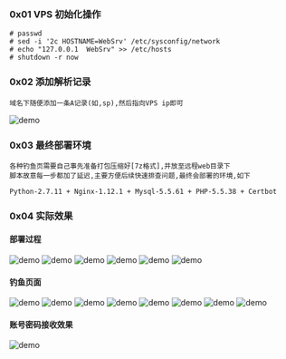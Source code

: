 ### 0x01 VPS 初始化操作
```
# passwd
# sed -i '2c HOSTNAME=WebSrv' /etc/sysconfig/network
# echo "127.0.0.1  WebSrv" >> /etc/hosts
# shutdown -r now
```

### 0x02 添加解析记录
```
域名下随便添加一条A记录(如,sp),然后指向VPS ip即可
```
![demo](HTTPSSpoofWebRecord.png)

### 0x03 最终部署环境
```
各种钓鱼页需要自己事先准备打包压缩好[7z格式],并放至远程web目录下
脚本故意每一步都加了延迟,主要方便后续快速排查问题,最终会部署的环境,如下

Python-2.7.11 + Nginx-1.12.1 + Mysql-5.5.61 + PHP-5.5.38 + Certbot
```

### 0x04 实际效果
#### 部署过程
![demo](HTTPSSpoofWeb.png)
![demo](HTTPSSpoofWeb1.png)
![demo](HTTPSSpoofWeb2.png)
![demo](HTTPSSpoofWeb3.png)
![demo](HTTPSSpoofWeb3-1.png)
![demo](HTTPSSpoofWeb3-2.png)

#### 钓鱼页面
![demo](HTTPSSpoofWeb5.png)
![demo](HTTPSSpoofWeb4.png)
![demo](HTTPSSpoofWeb12.png)
![demo](HTTPSSpoofWeb8.png)
![demo](HTTPSSpoofWeb7.png)
![demo](HTTPSSpoofWeb10.png)
![demo](HTTPSSpoofWeb6.png)
![demo](HTTPSSpoofWeb11.png)

#### 账号密码接收效果
![demo](HTTPSSpoofWeb14.png)

